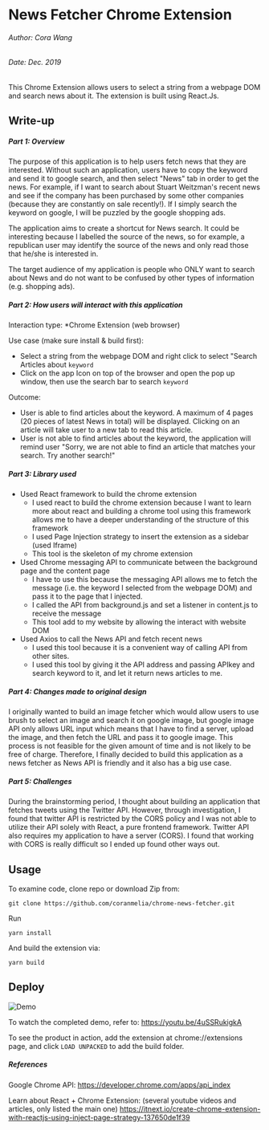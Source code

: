 # News Fetcher Chrome Extension
###### Author: Cora Wang 
###### Date: Dec. 2019

This Chrome Extension allows users to select a string from a webpage DOM and search news about it. The extension is built using React.Js. 

## Write-up

##### Part 1: Overview
The purpose of this application is to help users fetch news that they are interested. Without such an application,
users have to copy the keyword and send it to google search, and then select "News" tab in order to get the news.
For example, if I want to search about Stuart Weitzman's recent news and 
see if the company has been purchased by some other companies (because they are constantly on sale recently!). If 
 I simply search the keyword on google, I will be puzzled by the google shopping ads. 

The application aims to create a shortcut for News search. It could be interesting because I labelled
 the source of the news, so for example, a republican user may identify the source of the news and only read those that 
 he/she is interested in. 
 
The target audience of my application is people who ONLY want to search about News and do not want to 
be confused by other types of information (e.g. shopping ads). 

##### Part 2: How users will interact with this application
Interaction type:
*Chrome Extension (web browser)

Use case (make sure install & build first):
* Select a string from the webpage DOM and right click to select "Search Articles about `keyword`
* Click on the app Icon on top of the browser and open the pop up window, then use the search bar to search `keyword`

Outcome:
* User is able to find articles about the keyword. A maximum of 4 pages (20 pieces of latest News in total) 
    will be displayed. Clicking on an article will take user to a new tab to read this article. 
* User is not able to find articles about the keyword, the application will remind user "Sorry, we are not able
 to find an article that matches your search. Try another search!"

##### Part 3: Library used
- Used React framework to build the chrome extension
    * I used react to build the chrome extension because I want to learn more about react and building 
    a chrome tool using this framework allows me to have a deeper understanding of the structure of this framework
    * I used Page Injection strategy to insert the extension as a sidebar (used Iframe)
    * This tool is the skeleton of my chrome extension
- Used Chrome messaging API to communicate between the background page and the content page
    * I have to use this because the messaging API allows me to fetch the message (i.e. the keyword I selected from the webpage DOM) and pass it 
    to the page that I injected.
    * I called the API from background.js and set a listener in content.js to receive the message
    * This tool add to my website by allowing the interact with website DOM
- Used Axios to call the News API and fetch recent news
    * I used this tool because it is a convenient way of calling API from other sites.
    * I used this tool by giving it the API address and passing APIkey and search keyword to it,
    and let it return news articles to me. 

##### Part 4: Changes made to original design

 I originally wanted to build an image fetcher which would allow users to use brush to select an image
 and search it on google image, but google image API only allows URL input which means that I have to find a server, 
 upload the image, and then fetch the URL and pass it to google image. This process is not feasible for the given amount of
 time and is not likely to be free of charge. Therefore, I finally decided to build this application as a news fetcher as News API is 
 friendly and it also has a big use case.
 
##### Part 5: Challenges
  
 During the brainstorming period, I thought about building an application that fetches tweets using the Twitter API. However, through investigation, I found that twitter API is restricted by the CORS policy and 
  I was not able to utilize their API solely with React, a pure frontend framework. Twitter API also requires my application
  to have a server (CORS). I found that working with CORS is really difficult so I ended up found other ways out. 

## Usage
To examine code, clone repo or download Zip from:

```
git clone https://github.com/coranmelia/chrome-news-fetcher.git
```

Run
```
yarn install
```

And build the extension via:
```
yarn build
```

## Deploy

![Demo](./public/demo/demo.gif)

To watch the completed demo, refer to: https://youtu.be/4uSSRukigkA 

To see the product in action, add the extension at chrome://extensions page, and click `LOAD UNPACKED` to add the build folder.

##### References
Google Chrome API: https://developer.chrome.com/apps/api_index 

Learn about React + Chrome Extension: (several youtube videos and articles, only listed the main one)
https://itnext.io/create-chrome-extension-with-reactjs-using-inject-page-strategy-137650de1f39 
